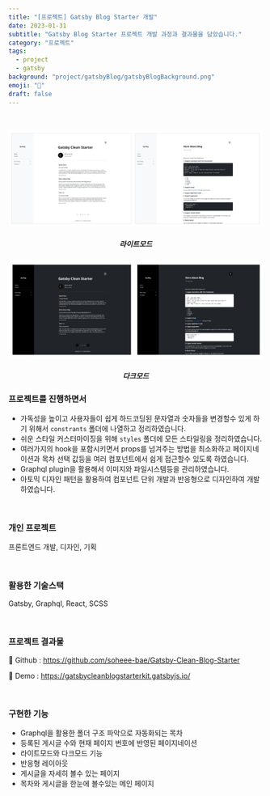 ```yaml
---
title: "[프로젝트] Gatsby Blog Starter 개발"
date: 2023-01-31
subtitle: "Gatsby Blog Starter 프로젝트 개발 과정과 결과물을 담았습니다."
category: "프로젝트"
tags:
  - project
  - gatsby
background: "project/gatsbyBlog/gatsbyBlogBackground.png"
emoji: "🔖"
draft: false
---
```


<br/>

<div style="width:100%; margin:auto; text-align:center;">

![gatsbyBlog라이트모드](../../assets/images/project/gatsbyBlog/gatsbyBlogStarterLight.png)

##### 라이트모드

</div>

<div style="width:100%; margin:auto; text-align:center;">

![gatsbyBlog다크모드](../../assets/images/project/gatsbyBlog/gatsbyBlogStarterDark.png)

##### 다크모드

</div>

### 프로젝트를 진행하면서

- 가독성을 높이고 사용자들이 쉽게 하드코딩된 문자열과 숫자들을 변경할수 있게 하기 위해서 `constrants` 폴더에 나열하고 정리하였습니다.
- 쉬운 스타일 커스터마이징을 위해 `styles` 폴더에 모든 스타일링을 정리하였습니다.
- 여러가지의 hook을 포함시키면서 props를 넘겨주는 방법을 최소화하고 페이지네이션과 목차 선택 값등을 여러 컴포넌트에서 쉽게 접근할수 있도록 하였습니다.  
- Graphql plugin을 활용해서 이미지와 파일시스템등을 관리하였습니다.
- 아토믹 디자인 패턴을 활용하여 컴포넌트 단위 개발과 반응형으로 디자인하여 개발하였습니다.

<br/>

### 개인 프로젝트

프론트엔드 개발, 디자인, 기획

<br/>

### 활용한 기술스택

Gatsby, Graphql, React, SCSS

<br/>

### 프로젝트 결과물

🔗 Github : https://github.com/soheee-bae/Gatsby-Clean-Blog-Starter

🚀 Demo : https://gatsbycleanblogstarterkit.gatsbyjs.io/

<br/>

### 구현한 기능

- Graphql을 활용한 폴더 구조 파악으로 자동화되는 목차
- 등록된 게시글 수와 현재 페이지 번호에 반영된 페이지네이션
- 라이트모드와 다크모드 기능
- 반응형 레이아웃
- 게시글을 자세히 볼수 있는 페이지
- 목차와 게시글을 한눈에 볼수있는 메인 페이지

<br/>
